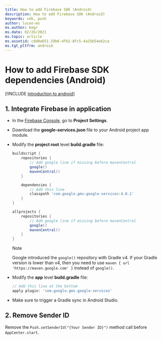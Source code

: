 ```yaml
---
title: How to add Firebase SDK (Android)
description: How to add Firebase SDK (Android)
keywords: sdk, push
author: lucen-ms
ms.author: kegr
ms.date: 02/26/2021
ms.topic: article
ms.assetid: cdd0a651-29b6-4fb2-8fc5-4a25b54eb2ca
ms.tgt_pltfrm: android
---
```


# How to add Firebase SDK dependencies (Android)

[!INCLUDE [introduction to android](includes/introduction-android.md)]

## 1. Integrate Firebase in application

- In the [Firebase Console](https://console.firebase.google.com), go to **Project Settings**.
- Download the **google-services.json** file to your Android project app module.
- Modify the **project root** level **build.gradle** file:

    ```groovy
    buildscript {
        repositories {
            // Add google line if missing before mavenCentral
            google()
            mavenCentral()
        }

        dependencies {
            // Add this line
            classpath 'com.google.gms:google-services:4.0.1'
        }
    }

    allprojects {
        repositories {
            // Add google line if missing before mavenCentral
            google()
            mavenCentral()
        }
    }
    ```

    > [!NOTE]
    > Google introduced the `google()` repository with Gradle v4. If your Gradle version is lower than v4, then you need to use `maven { url 'https://maven.google.com' }` instead of `google()`.

- Modify the **app** level **build.gradle** file:

    ```groovy
    // Add this line at the bottom
    apply plugin: 'com.google.gms.google-services'
    ```

- Make sure to trigger a Gradle sync in Android Studio.

## 2. Remove Sender ID

Remove the `Push.setSenderId("{Your Sender ID}")` method call before `AppCenter.start`.
